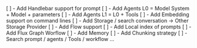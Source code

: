 
[ ] - Add Handlebar support for prompt
[ ] - Add Agents L0 = Model System + Model + parameters 
[ ] - Add Agents L1 = L0 + Tools 
[ ] - Add Embedding support on command lines
[ ] - Add Storage / search conversation -> Other Storage Provider
[ ] - Add Flow support
[ ] - Add Local index of prompts
[ ] - Add Flux Graph Worflow
[ ] - Add Memory 
[ ] - Add Chunking strategy
[ ] - Search prompt / agents / Tools / workflow ... 

